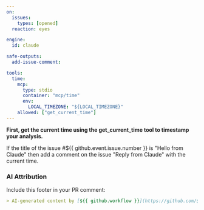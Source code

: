 ```yaml
---
on:
  issues:
    types: [opened]
  reaction: eyes

engine: 
  id: claude

safe-outputs:
  add-issue-comment:

tools:
  time:
    mcp:
      type: stdio
      container: "mcp/time"
      env:
        LOCAL_TIMEZONE: "${LOCAL_TIMEZONE}"
    allowed: ["get_current_time"]
---
```


**First, get the current time using the get_current_time tool to timestamp your analysis.**

If the title of the issue #${{ github.event.issue.number }} is "Hello from Claude" then add a comment on the issue "Reply from Claude" with the current time.

### AI Attribution

Include this footer in your PR comment:

```markdown
> AI-generated content by [${{ github.workflow }}](https://github.com/${{ github.repository }}/actions/runs/${{ github.run_id }}) may contain mistakes.
```